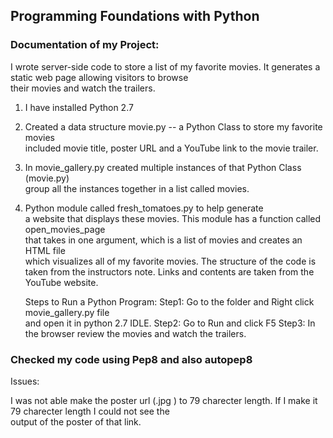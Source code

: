 ## Programming Foundations with Python


### Documentation of my Project:

I wrote server-side code to store a list of my favorite movies.
It generates a static web page allowing visitors to browse\
 their movies and watch the trailers.

1. I have installed Python 2.7
2. Created a data structure movie.py -- a Python Class to store my favorite movies\
   included movie title, poster URL and a YouTube link to the movie trailer.
3. In movie_gallery.py created multiple instances of that Python Class (movie.py)\
   group all the instances together in a list called movies.
   
4. Python module called fresh_tomatoes.py to help generate\
   a website that displays these movies. 
   This module has a function called open_movies_page\
   that takes in one argument,
   which is a list of movies and creates an HTML file\
   which visualizes all of my favorite movies.
   The structure of the code is taken from the instructors note.
   Links and contents are taken from the YouTube website.
   
   Steps to Run a Python Program:
   Step1: Go to the folder and Right click movie_gallery.py file\
   and open it in python 2.7 IDLE.
   Step2: Go to Run and click F5
   Step3: In the browser review the movies and watch the trailers.
   
   
  ### Checked my code using Pep8 and also autopep8
   
   Issues:
   
   I was not able make the poster url (.jpg ) to 79 charecter length.
   If I make it 79 charecter length I could not see the\
   output of the poster of that link.
   
   
 

 

